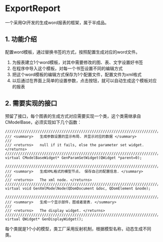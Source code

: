# ExportReport

一个采用Qt开发的生成word报表的框架，属于半成品。

## 1. 功能介绍

配置word模板，通过替换书签的方式，按照配置生成对应的word文件。

1. 为报表建立1个word模板，对其中需要修改的图、表、文字设置好书签
2. 在程序中导入这个模板，对每一个书签设置不同的编辑方式
3. 把这个word模板的编辑方式保存为1个配置文件，配置文件为xml格式
4. 以后通过在界面上简单的设置参数，点击按钮，就可以自动生成这个模板对应的报表

## 2. 需要实现的接口

预留了接口，每个图表的生成方式对应需要实现一个类，这个类需继承自CModelBase，必须实现如下几个函数：

	////////////////////////////////////////////////////////////////////////////////////////////////////
	/// <summary>	生成参数设置的显示布局. 并显示对应的数据 </summary>
	///
	/// <returns>	null if it fails, else the parameter set widget. </returns>
	////////////////////////////////////////////////////////////////////////////////////////////////////
	virtual CModelBaseWidget* GenParamSetWidget(QWidget *parent=0);

	////////////////////////////////////////////////////////////////////////////////////////////////////
	/// <summary>	生成XML格式的模型节点， 保存自己的配置信息. </summary>
	///
	/// <returns>	The xml node. </returns>
	////////////////////////////////////////////////////////////////////////////////////////////////////
	virtual void GenXmlModelNode(QDomDocument &doc, QDomElement &node);

	////////////////////////////////////////////////////////////////////////////////////////////////////
	/// <summary>	生成一个显示部件，图或者是表. </summary>
	///
	/// <returns>	The display widget. </returns>
	////////////////////////////////////////////////////////////////////////////////////////////////////
	virtual QWidget* GenDisplayWidget();

每个类就是1个小的模型，类工厂采用反射机制，根据模型名称，动态生成不同类。

